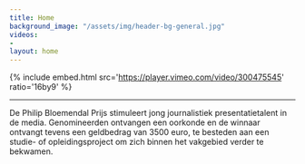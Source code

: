 ```yaml
---
title: Home
background_image: "/assets/img/header-bg-general.jpg"
videos:
- 
layout: home
---
```


{% include embed.html src='https://player.vimeo.com/video/300475545' ratio='16by9' %}

---

De Philip Bloemendal Prijs stimuleert jong journalistiek presentatietalent in de media. Genomineerden ontvangen  een oorkonde en de winnaar ontvangt tevens een geldbedrag van 3500 euro, te besteden aan een studie- of opleidingsproject om zich binnen het vakgebied verder te bekwamen.
